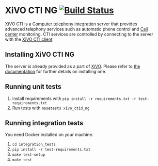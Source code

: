 XiVO CTI NG [![Build Status](https://travis-ci.org/xivo-pbx/xivo-ctid-ng.png?branch=master)](https://travis-ci.org/xivo-pbx/xivo-ctid-ng)
===========

XiVO CTI is a [Computer telephony integration](http://en.wikipedia.org/Computer_telephony_integration) server 
that provides advanced telephony services such as automatic phone control and 
[Call center](http://en.wikipedia.org/wiki/Call_center) monitoring. CTI services are controlled by connecting to 
the server with the [XiVO CTI client](https://github.com/xivo-pbx/xivo-client-qt)

Installing XiVO CTI NG
----------------------

The server is already provided as a part of [XiVO](http://documentation.xivo.io).
Please refer to [the documentation](http://documentation.xivo.io/en/stable/installation/installsystem.html) for
further details on installing one.

Running unit tests
------------------

1. Install requirements with ```pip install -r requirements.txt -r test-requirements.txt```
2. Run tests with ```nosetests xivo_ctid_ng```

Running integration tests
------------------

You need Docker installed on your machine.

1. ```cd integration_tests```
2. ```pip install -r test-requirements.txt```
3. ```make test-setup```
4. ```make test```
